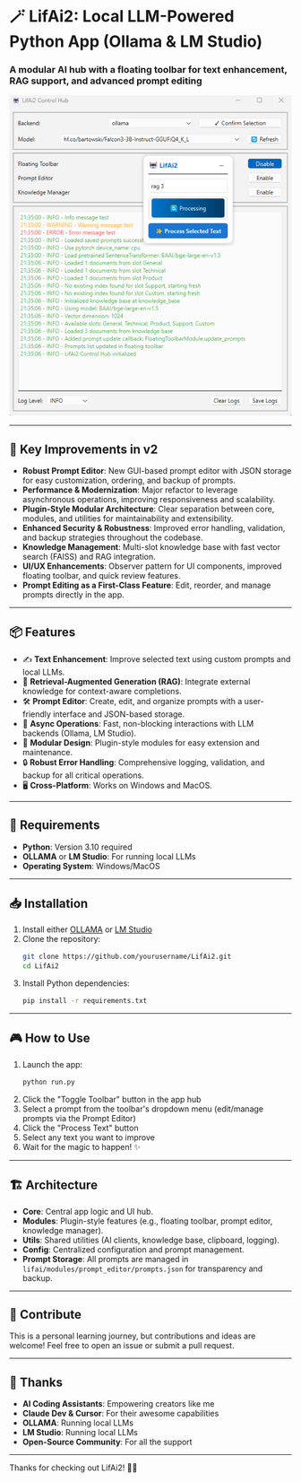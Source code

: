 # 🪄 LifAi2: Local LLM-Powered Python App (Ollama & LM Studio)

### A modular AI hub with a floating toolbar for text enhancement, RAG support, and advanced prompt editing

![Hub Screenshot](assets/hub2.png)

---

## 🚀 Key Improvements in v2

- **Robust Prompt Editor**: New GUI-based prompt editor with JSON storage for easy customization, ordering, and backup of prompts.
- **Performance & Modernization**: Major refactor to leverage asynchronous operations, improving responsiveness and scalability.
- **Plugin-Style Modular Architecture**: Clear separation between core, modules, and utilities for maintainability and extensibility.
- **Enhanced Security & Robustness**: Improved error handling, validation, and backup strategies throughout the codebase.
- **Knowledge Management**: Multi-slot knowledge base with fast vector search (FAISS) and RAG integration.
- **UI/UX Enhancements**: Observer pattern for UI components, improved floating toolbar, and quick review features.
- **Prompt Editing as a First-Class Feature**: Edit, reorder, and manage prompts directly in the app.

---

## 📦 Features

- ✍️ **Text Enhancement**: Improve selected text using custom prompts and local LLMs.
- 🧠 **Retrieval-Augmented Generation (RAG)**: Integrate external knowledge for context-aware completions.
- 🛠️ **Prompt Editor**: Create, edit, and organize prompts with a user-friendly interface and JSON-based storage.
- 🔄 **Async Operations**: Fast, non-blocking interactions with LLM backends (Ollama, LM Studio).
- 🧩 **Modular Design**: Plugin-style modules for easy extension and maintenance.
- 🔒 **Robust Error Handling**: Comprehensive logging, validation, and backup for all critical operations.
- 🖥️ **Cross-Platform**: Works on Windows and MacOS.

---

## 🚀 Requirements

- **Python**: Version 3.10 required
- **OLLAMA** or **LM Studio**: For running local LLMs
- **Operating System**: Windows/MacOS

---

## 📥 Installation

1. Install either [OLLAMA](https://ollama.ai/) or [LM Studio](https://lmstudio.ai/)
2. Clone the repository:
   ```bash
   git clone https://github.com/yourusername/LifAi2.git
   cd LifAi2
   ```
3. Install Python dependencies:
   ```bash
   pip install -r requirements.txt
   ```

---

## 🎮 How to Use

1. Launch the app:
   ```bash
   python run.py
   ```
2. Click the "Toggle Toolbar" button in the app hub
3. Select a prompt from the toolbar's dropdown menu (edit/manage prompts via the Prompt Editor)
4. Click the "Process Text" button
5. Select any text you want to improve
6. Wait for the magic to happen! ✨

---

## 🏗️ Architecture

- **Core**: Central app logic and UI hub.
- **Modules**: Plugin-style features (e.g., floating toolbar, prompt editor, knowledge manager).
- **Utils**: Shared utilities (AI clients, knowledge base, clipboard, logging).
- **Config**: Centralized configuration and prompt management.
- **Prompt Storage**: All prompts are managed in `lifai/modules/prompt_editor/prompts.json` for transparency and backup.

---

## 🤝 Contribute

This is a personal learning journey, but contributions and ideas are welcome! Feel free to open an issue or submit a pull request.

---

## 🙏 Thanks

- **AI Coding Assistants**: Empowering creators like me
- **Claude Dev & Cursor**: For their awesome capabilities
- **OLLAMA**: Running local LLMs
- **LM Studio**: Running local LLMs
- **Open-Source Community**: For all the support

---

Thanks for checking out LifAi2! 🚀✨